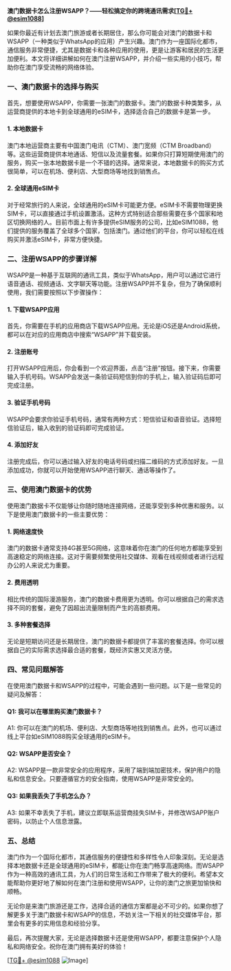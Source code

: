 **澳门数据卡怎么注册WSAPP？——轻松搞定你的跨境通讯需求[[TG💪+ @esim1088](https://t.me/s/esim1088)]**

如果你最近有计划去澳门旅游或者长期居住，那么你可能会对澳门的数据卡和WSAPP（一种类似于WhatsApp的应用）产生兴趣。澳门作为一座国际化都市，通信服务非常便捷，尤其是数据卡和各种应用的使用，更是让游客和居民的生活更加便利。本文将详细讲解如何在澳门注册WSAPP，并介绍一些实用的小技巧，帮助你在澳门享受流畅的网络体验。

### 一、澳门数据卡的选择与购买

首先，想要使用WSAPP，你需要一张澳门的数据卡。澳门的数据卡种类繁多，从运营商提供的本地卡到全球通用的eSIM卡，选择适合自己的数据卡是第一步。

#### 1. 本地数据卡
澳门本地运营商主要有中国澳门电讯（CTM）、澳门宽频（CTM Broadband）等。这些运营商提供本地通话、短信以及流量套餐。如果你只打算短期使用澳门的服务，购买一张本地数据卡是一个不错的选择。通常来说，本地数据卡的购买方式很简单，可以在机场、便利店、大型商场等地找到销售点。

#### 2. 全球通用eSIM卡
对于经常旅行的人来说，全球通用的eSIM卡可能更方便。eSIM卡不需要物理更换SIM卡，可以直接通过手机设置激活。这种方式特别适合那些需要在多个国家和地区切换网络的人。目前市面上有许多提供eSIM服务的公司，比如eSIM1088，他们提供的服务覆盖了全球多个国家，包括澳门。通过他们的平台，你可以轻松在线购买并激活eSIM卡，非常方便快捷。

### 二、注册WSAPP的步骤详解

WSAPP是一种基于互联网的通讯工具，类似于WhatsApp，用户可以通过它进行语音通话、视频通话、文字聊天等功能。注册WSAPP并不复杂，但为了确保顺利使用，我们需要按照以下步骤操作：

#### 1. 下载WSAPP应用
首先，你需要在手机的应用商店下载WSAPP应用。无论是iOS还是Android系统，都可以在对应的应用商店中搜索“WSAPP”并下载安装。

#### 2. 注册账号
打开WSAPP应用后，你会看到一个欢迎界面，点击“注册”按钮。接下来，你需要输入手机号码。WSAPP会发送一条验证码短信到你的手机上，输入验证码后即可完成注册。

#### 3. 验证手机号码
WSAPP会要求你验证手机号码，通常有两种方式：短信验证和语音验证。选择短信验证后，输入收到的验证码即可完成验证。

#### 4. 添加好友
注册完成后，你可以通过输入好友的电话号码或扫描二维码的方式添加好友。一旦添加成功，你就可以开始使用WSAPP进行聊天、通话等操作了。

### 三、使用澳门数据卡的优势

使用澳门数据卡不仅能够让你随时随地连接网络，还能享受到多种优惠和服务。以下是使用澳门数据卡的一些主要优势：

#### 1. 网络速度快
澳门的数据卡通常支持4G甚至5G网络，这意味着你在澳门的任何地方都能享受到高速稳定的网络连接。这对于需要频繁使用社交媒体、观看在线视频或者进行远程办公的人来说尤为重要。

#### 2. 费用透明
相比传统的国际漫游服务，澳门的数据卡费用更为透明。你可以根据自己的需求选择不同的套餐，避免了因超出流量限制而产生的高额费用。

#### 3. 多种套餐选择
无论是短期访问还是长期居住，澳门的数据卡都提供了丰富的套餐选择。你可以根据自己的实际需求选择最合适的套餐，既经济实惠又灵活方便。

### 四、常见问题解答

在使用澳门数据卡和WSAPP的过程中，可能会遇到一些问题。以下是一些常见的疑问及解答：

#### Q1: 我可以在哪里购买澳门数据卡？
A1: 你可以在澳门的机场、便利店、大型商场等地找到销售点。此外，也可以通过线上平台如eSIM1088购买全球通用的eSIM卡。

#### Q2: WSAPP是否安全？
A2: WSAPP是一款非常安全的应用程序，采用了端到端加密技术，保护用户的隐私和信息安全。只要遵循官方的安全指南，使用WSAPP是非常安全的。

#### Q3: 如果我丢失了手机怎么办？
A3: 如果不幸丢失了手机，建议立即联系运营商挂失SIM卡，并修改WSAPP账户密码，以防止个人信息泄露。

### 五、总结

澳门作为一个国际化都市，其通信服务的便捷性和多样性令人印象深刻。无论是选择本地数据卡还是全球通用的eSIM卡，都能让你在澳门畅享高速网络。而WSAPP作为一种高效的通讯工具，为人们的日常生活和工作带来了极大的便利。希望本文能帮助你更好地了解如何在澳门注册和使用WSAPP，让你的澳门之旅更加愉快和顺畅。

无论你是来澳门旅游还是工作，选择合适的通信方案都是必不可少的。如果你想了解更多关于澳门数据卡和WSAPP的信息，不妨关注一下相关的社交媒体平台，那里会有更多的实用信息和经验分享。

最后，再次提醒大家，无论是选择数据卡还是使用WSAPP，都要注意保护个人隐私和网络安全。祝你在澳门拥有美好的体验！

[[TG💪+ @esim1088](https://t.me/s/esim1088) ![Image](https://i.postimg.cc/4NQfJmqS/Snipaste-2025-05-13-00-14-12.png)]